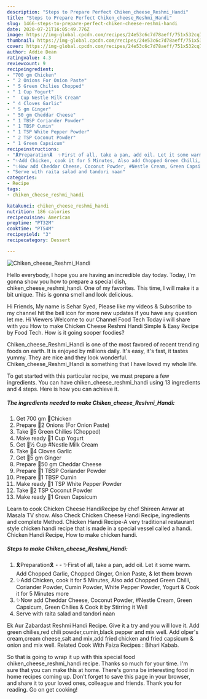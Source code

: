 ```yaml
---
description: "Steps to Prepare Perfect Chiken_cheese_Reshmi_Handi"
title: "Steps to Prepare Perfect Chiken_cheese_Reshmi_Handi"
slug: 1466-steps-to-prepare-perfect-chiken-cheese-reshmi-handi
date: 2020-07-21T16:05:49.776Z
image: https://img-global.cpcdn.com/recipes/24e53c6c7d78aeff/751x532cq70/chiken_cheese_reshmi_handi-recipe-main-photo.jpg
thumbnail: https://img-global.cpcdn.com/recipes/24e53c6c7d78aeff/751x532cq70/chiken_cheese_reshmi_handi-recipe-main-photo.jpg
cover: https://img-global.cpcdn.com/recipes/24e53c6c7d78aeff/751x532cq70/chiken_cheese_reshmi_handi-recipe-main-photo.jpg
author: Addie Dean
ratingvalue: 4.3
reviewcount: 9
recipeingredient:
- "700 gm Chicken"
- " 2 Onions For Onion Paste"
- " 5 Green Chilies Chopped"
- " 1 Cup Yogurt"
- "  Cup Nestle Milk Cream"
- " 4 Cloves Garlic"
- " 5 gm Ginger"
- " 50 gm Cheddar Cheese"
- " 1 TBSP Coriander Powder"
- " 1 TBSP Cumin"
- " 1 TSP White Pepper Powder"
- " 2 TSP Coconut Powder"
- " 1 Green Capsicum"
recipeinstructions:
- "🎗️Preparation🎗️  ✨First of all, take a pan, add oil. Let it some warm. Add Chopped Garlic, Chopped Ginger, Onion Paste, &amp; let them brown"
- "✨Add Chicken, cook it for 5 Minutes, Also add Chopped Green Chilli, Coriander Powder, Cumin Powder, White Pepper Powder, Yogurt &amp; Cook it for 5 Minutes more"
- "✨Now add Cheddar Cheese, Coconut Powder, #Nestle Cream, Green Capsicum, Green Chilies &amp; Cook it by Stirring it Well"
- "Serve with raita salad and tandori naan"
categories:
- Recipe
tags:
- chiken_cheese_reshmi_handi

katakunci: chiken_cheese_reshmi_handi 
nutrition: 186 calories
recipecuisine: American
preptime: "PT32M"
cooktime: "PT54M"
recipeyield: "3"
recipecategory: Dessert

---
```



![Chiken_cheese_Reshmi_Handi](https://img-global.cpcdn.com/recipes/24e53c6c7d78aeff/751x532cq70/chiken_cheese_reshmi_handi-recipe-main-photo.jpg)

Hello everybody, I hope you are having an incredible day today. Today, I'm gonna show you how to prepare a special dish, chiken_cheese_reshmi_handi. One of my favorites. This time, I will make it a bit unique. This is gonna smell and look delicious.

Hi Friends, My name is Sehar Syed, Please like my videos &amp; Subscribe to my channel hit the bell icon for more new updates if you have any question let me. Hi Viewers Welcome to our Channel Food Tech Today i will share with you How to make Chicken Cheese Reshmi Handi Simple &amp; Easy Recipe by Food Tech. How is it going sooper foodies?

Chiken_cheese_Reshmi_Handi is one of the most favored of recent trending foods on earth. It is enjoyed by millions daily. It's easy, it's fast, it tastes yummy. They are nice and they look wonderful. Chiken_cheese_Reshmi_Handi is something that I have loved my whole life.


To get started with this particular recipe, we must prepare a few ingredients. You can have chiken_cheese_reshmi_handi using 13 ingredients and 4 steps. Here is how you can achieve it.

<!--inarticleads1-->

##### The ingredients needed to make Chiken_cheese_Reshmi_Handi:

1. Get 700 gm 🎀Chicken
1. Prepare  🎀2 Onions (For Onion Paste)
1. Take  🎀5 Green Chilies (Chopped)
1. Make ready  🎀1 Cup Yogurt
1. Get  🎀½ Cup #Nestle Milk Cream
1. Take  🎀4 Cloves Garlic
1. Get  🎀5 gm Ginger
1. Prepare  🎀50 gm Cheddar Cheese
1. Prepare  🎀1 TBSP Coriander Powder
1. Prepare  🎀1 TBSP Cumin
1. Make ready  🎀1 TSP White Pepper Powder
1. Take  🎀2 TSP Coconut Powder
1. Make ready  🎀1 Green Capsicum


Learn to cook Chicken Cheese HandiRecipe by chef Shireen Anwar at Masala TV show. Also Check Chicken Cheese Handi Recipe, ingredients and complete Method. Chicken Handi Recipe-A very traditional restaurant style chicken handi recipe that is made in a special vessel called a handi. Chicken Handi Recipe, How to make chicken handi. 

<!--inarticleads2-->

##### Steps to make Chiken_cheese_Reshmi_Handi:

1. 🎗️Preparation🎗️ -  - ✨First of all, take a pan, add oil. Let it some warm. Add Chopped Garlic, Chopped Ginger, Onion Paste, &amp; let them brown
1. ✨Add Chicken, cook it for 5 Minutes, Also add Chopped Green Chilli, Coriander Powder, Cumin Powder, White Pepper Powder, Yogurt &amp; Cook it for 5 Minutes more
1. ✨Now add Cheddar Cheese, Coconut Powder, #Nestle Cream, Green Capsicum, Green Chilies &amp; Cook it by Stirring it Well
1. Serve with raita salad and tandori naan


Ek Aur Zabardast Reshmi Handi Recipe. Give it a try and you will love it. Add green chilies,red chili powder,cumin,black pepper and mix well. Add olper&#39;s cream,cream cheese,salt and mix,add fried chicken and fried capsicum &amp; onion and mix well. Related Cook With Faiza Recipes : Bihari Kabab. 

So that is going to wrap it up with this special food chiken_cheese_reshmi_handi recipe. Thanks so much for your time. I'm sure that you can make this at home. There's gonna be interesting food in home recipes coming up. Don't forget to save this page in your browser, and share it to your loved ones, colleague and friends. Thank you for reading. Go on get cooking!
